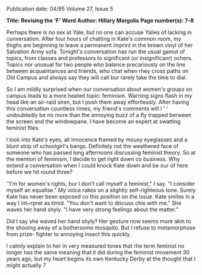 Publication date: 04/95
Volume 27, Issue 5

**Title: Revising the 'F' Word**
**Author: Hillary Margolis**
**Page number(s): 7-8**

Perhaps there is no sex at Yale, but no 
one can accuse Yalies of lacking in 
conversation. After four hours of chatting 
in Kate's common room, my thighs are 
beginning to leave a permanent imprint in 
the brown vinyl of her Salvation Army sofa. 
Tonight's conversation has run the usual 
gamut of topics, from classes and professors 
to significant (or insignificanr) ochers. 
Topics nor unusual for two people who 
balance precariously on the line between 
acquaintances and friends, who chat when 
rhey cross paths on Old Campus and 
always say they will call bur rarely take the 
time to dial. 

So I am mildly surprised when our 
conversation about women's groups on 
campus leads to a more heated topic: 
feminism. Warning signs flash in my head 
like an air-raid siren, but I push them away 
effortlessly. After having this conversation 
countless rimes, my friend's comments will 
I 
' ' 
undoubtedly be no more than the 
annoying buzz of a fly trapped berween the 
screen and the windowpane. I have become 
an expert at swatting feminist flies. 

I look into Kate's eyes, all innocence 
framed by mousy eyeglasses and a blunt 
strip of schoolgirl's bangs. Definitely not 
the weathered face of someone who has 
passed long afternoons discussing feminist 
theory. So at the mention of feminism, I 
decide to get right down co business. Why 
extend a conversation when I could knock 
Kate down and be our of here before we hit 
round three? 

''I'm for women's rights, bur I don't call 
myself a feminist," I say. "I consider myself 
an equalise." My voice rakes on a slightly 
self-righteous tone. Surely Kate has never 
been exposed co this position on the issue. 
Kate smiles in a way I int~rpret as 
timid. "You don't want to discuss chis with 
me." She waves her hand shyly. "I have 
very strong feelings about the matter." 

Did I say she waved her hand shyly? 
Her gesture now seems more akin to the 
shooing away of a bothersome mosquito. 
But I refuse to metamorphose from prize-
fighter to annoying insect this quickly. 

I calmly explain to her in very 
measured tones that rhe term feminist no 
longer has the same meaning that it did 
during the feminist movement 30 years 
ago, but my heart begins its own Kentucky 
Derby at the thought that I might actually 
7